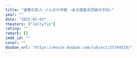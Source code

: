 ```yaml
---
title: "進撃の巨人 イルゼの手帳 ―ある調査兵団員の手記―"
year: ""
date: "2025-02-03"
theaters: ["Jellyfin"]
rating: ""
remark: []
imdb_id: ""
cover: ""
douban_url: "https://movie.douban.com/subject/25704510/"
---
```

